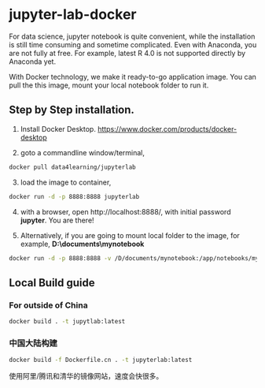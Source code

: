 # jupyter-lab-docker
For data science, jupyter notebook is quite convenient, while the installation is still time consuming and sometime complicated. Even with Anaconda, you are not fully at free. For example, latest R 4.0 is not supported directly by Anaconda yet.

With Docker technology, we make it ready-to-go application image. You can pull the this image, mount your local notebook folder to run it.

## Step by Step installation.

1. Install Docker Desktop. https://www.docker.com/products/docker-desktop

2. goto a commandline window/terminal,
```sh
docker pull data4learning/jupyterlab
```
3. load the image to container,
```sh
docker run -d -p 8888:8888 jupyterlab
```
4. with a browser, open http://localhost:8888/, with initial password **jupyter**. You are there!

5. Alternatively, if you are going to mount local folder to the image, for example, **D:\documents\mynotebook**
```sh
docker run -d -p 8888:8888 -v /D/documents/mynotebook:/app/notebooks/mynotebook --name=jupyterlab data4learning/jupyterlab
```

## Local Build guide

### For outside of China
```sh
docker build . -t jupytlab:latest
```

### 中国大陆构建

```sh
docker build -f Dockerfile.cn . -t jupyterlab:latest
```
使用阿里/腾讯和清华的镜像网站，速度会快很多。